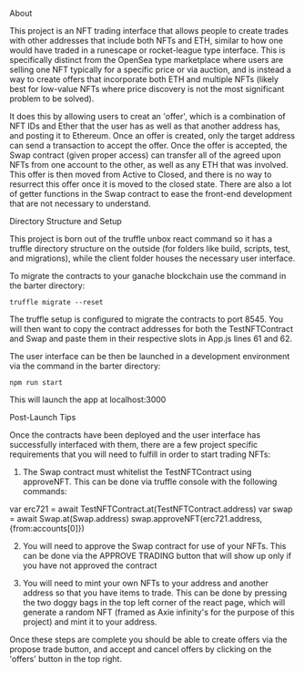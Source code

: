 About

This project is an NFT trading interface that allows people to create trades with other addresses that include both NFTs and ETH, similar to how one would have traded in a runescape or rocket-league type interface. This is specifically distinct from the OpenSea type marketplace where users are selling one NFT typically for a specific price or via auction, and is instead a way to create offers that incorporate both ETH and multiple NFTs (likely best for low-value NFTs where price discovery is not the most significant problem to be solved).

It does this by allowing users to creat an 'offer', which is a combination of NFT IDs and Ether that the user has as well as that another address has, and posting it to Ethereum. Once an offer is created, only the target address can send a transaction to accept the offer. Once the offer is accepted, the Swap contract (given proper access) can transfer all of the agreed upon NFTs from one account to the other, as well as any ETH that was involved. This offer is then moved from Active to Closed, and there is no way to resurrect this offer once it is moved to the closed state. There are also a lot of getter functions in the Swap contract to ease the front-end development that are not necessary to understand.

Directory Structure and Setup

This project is born out of the truffle unbox react command so it has a truffle directory structure on the outside (for folders like build, scripts, test, and migrations), while the client folder houses the necessary user interface. 

To migrate the contracts to your ganache blockchain use the command in the barter directory:

    truffle migrate --reset

The truffle setup is configured to migrate the contracts to port 8545. You will then want to copy the contract addresses for both the TestNFTContract and Swap and paste them in their respective slots in App.js lines 61 and 62.

The user interface can be then be launched in a development environment via the command in the barter directory:

    npm run start

This will launch the app at localhost:3000

Post-Launch Tips

Once the contracts have been deployed and the user interface has successfully interfaced with them, there are a few project specific requirements that you will need to fulfill in order to start trading NFTs:

1. The Swap contract must whitelist the TestNFTContract using approveNFT. This can be done via truffle console with the following commands:

var erc721 = await TestNFTContract.at(TestNFTContract.address)
var swap = await Swap.at(Swap.address)
swap.approveNFT(erc721.address, {from:accounts[0]})

2. You will need to approve the Swap contract for use of your NFTs. This can be done via the APPROVE TRADING button that will show up only if you have not approved the contract

3. You will need to mint your own NFTs to your address and another address so that you have items to trade. This can be done by pressing the two doggy bags in the top left corner of the react page, which will generate a random NFT (framed as Axie infinity's for the purpose of this project) and mint it to your address. 

Once these steps are complete you should be able to create offers via the propose trade button, and accept and cancel offers by clicking on the 'offers' button in the top right.